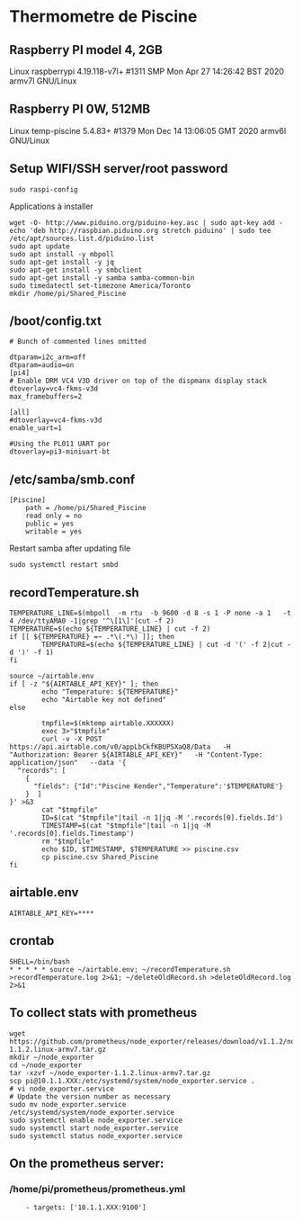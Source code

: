 # Thermometre de Piscine

## Raspberry PI model 4, 2GB 
Linux raspberrypi 4.19.118-v7l+ #1311 SMP Mon Apr 27 14:26:42 BST 2020 armv7l GNU/Linux

## Raspberry PI 0W, 512MB
Linux temp-piscine 5.4.83+ #1379 Mon Dec 14 13:06:05 GMT 2020 armv6l GNU/Linux

## Setup WIFI/SSH server/root password
```
sudo raspi-config
```

Applications à installer
```
wget -O- http://www.piduino.org/piduino-key.asc | sudo apt-key add -
echo 'deb http://raspbian.piduino.org stretch piduino' | sudo tee /etc/apt/sources.list.d/piduino.list
sudo apt update
sudo apt install -y mbpoll
sudo apt-get install -y jq
sudo apt-get install -y smbclient
sudo apt-get install -y samba samba-common-bin
sudo timedatectl set-timezone America/Toronto
mkdir /home/pi/Shared_Piscine
```

## /boot/config.txt
```
# Bunch of commented lines omitted

dtparam=i2c_arm=off
dtparam=audio=on
[pi4]
# Enable DRM VC4 V3D driver on top of the dispmanx display stack
dtoverlay=vc4-fkms-v3d
max_framebuffers=2

[all]
#dtoverlay=vc4-fkms-v3d
enable_uart=1

#Using the PL011 UART por
dtoverlay=pi3-miniuart-bt
```

## /etc/samba/smb.conf
```
[Piscine]
    path = /home/pi/Shared_Piscine
    read only = no
    public = yes
    writable = yes

```
Restart samba after updating file
```
sudo systemctl restart smbd
```

## recordTemperature.sh
```
TEMPERATURE_LINE=$(mbpoll  -m rtu  -b 9600 -d 8 -s 1 -P none -a 1   -t 4 /dev/ttyAMA0 -1|grep '^\[1\]'|cut -f 2)
TEMPERATURE=$(echo ${TEMPERATURE_LINE} | cut -f 2)
if [[ ${TEMPERATURE} =~ .*\(.*\) ]]; then
        TEMPERATURE=$(echo ${TEMPERATURE_LINE} | cut -d '(' -f 2|cut -d ')' -f 1)
fi

source ~/airtable.env
if [ -z "${AIRTABLE_API_KEY}" ]; then
        echo "Temperature: ${TEMPERATURE}"
        echo "Airtable key not defined"
else

        tmpfile=$(mktemp airtable.XXXXXX)
        exec 3>"$tmpfile"
        curl -v -X POST https://api.airtable.com/v0/appLbCkfKBUPSXaQ8/Data   -H "Authorization: Bearer ${AIRTABLE_API_KEY}"   -H "Content-Type: application/json"   --data '{
  "records": [
    {
      "fields": {"Id":"Piscine Kender","Temperature":'$TEMPERATURE'}
    }  ]
}' >&3
        cat "$tmpfile"
        ID=$(cat "$tmpfile"|tail -n 1|jq -M '.records[0].fields.Id')
        TIMESTAMP=$(cat "$tmpfile"|tail -n 1|jq -M '.records[0].fields.Timestamp')
        rm "$tmpfile"
        echo $ID, $TIMESTAMP, $TEMPERATURE >> piscine.csv
        cp piscine.csv Shared_Piscine
fi
```

## airtable.env
```
AIRTABLE_API_KEY=****
```

## crontab
```
SHELL=/bin/bash
* * * * * source ~/airtable.env; ~/recordTemperature.sh >recordTemperature.log 2>&1; ~/deleteOldRecord.sh >deleteOldRecord.log 2>&1
```

## To collect stats with prometheus
```
wget https://github.com/prometheus/node_exporter/releases/download/v1.1.2/node_exporter-1.1.2.linux-armv7.tar.gz
mkdir ~/node_exporter
cd ~/node_exporter
tar -xzvf ~/node_exporter-1.1.2.linux-armv7.tar.gz
scp pi@10.1.1.XXX:/etc/systemd/system/node_exporter.service .
# vi node_exporter.service
# Update the version number as necessary
sudo mv node_exporter.service /etc/systemd/system/node_exporter.service
sudo systemctl enable node_exporter.service
sudo systemctl start node_exporter.service
sudo systemctl status node_exporter.service
```

## On the prometheus server:
### /home/pi/prometheus/prometheus.yml
```
    - targets: ['10.1.1.XXX:9100']
```
